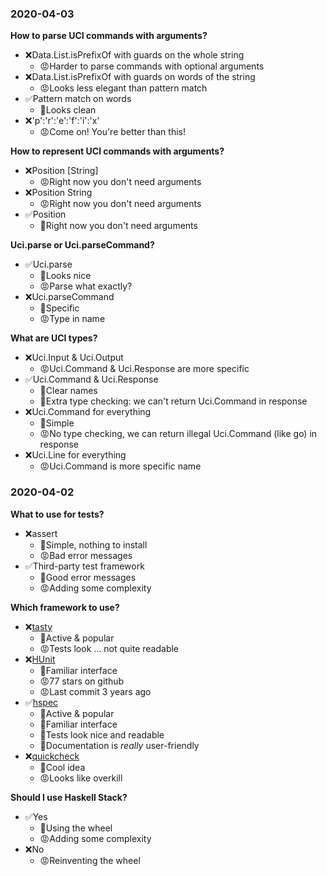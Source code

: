 ### 2020-04-03

**How to parse UCI commands with arguments?**
* ❌Data.List.isPrefixOf with guards on the whole string
    * 😡Harder to parse commands with optional arguments
* ❌Data.List.isPrefixOf with guards on words of the string
    * 😡Looks less elegant than pattern match
* ✅Pattern match on words
    * 🙂Looks clean
* ❌'p':'r':'e':'f':'i':'x'
    * 😡Come on! You're better than this!

**How to represent UCI commands with arguments?**

* ❌Position [String]
    * 😡Right now you don't need arguments
* ❌Position String
    * 😡Right now you don't need arguments
* ✅Position
    * 🙂Right now you don't need arguments

**Uci.parse or Uci.parseCommand?**

* ✅Uci.parse
    * 🙂Looks nice
    * 😡Parse what exactly?
* ❌Uci.parseCommand
    * 🙂Specific
    * 😡Type in name

**What are UCI types?**

* ❌Uci.Input & Uci.Output
    * 😡Uci.Command & Uci.Response are more specific
* ✅Uci.Command & Uci.Response
    * 🙂Clear names
    * 🙂Extra type checking: we can't return Uci.Command in response
* ❌Uci.Command for everything
    * 🙂Simple
    * 😡No type checking, we can return illegal Uci.Command (like go) in response
* ❌Uci.Line for everything
    * 😡Uci.Command is more specific name

### 2020-04-02


**What to use for tests?**

* ❌assert
    * 🙂Simple, nothing to install
    * 😡Bad error messages
* ✅Third-party test framework
    * 🙂Good error messages
    * 😡Adding some complexity

**Which framework to use?**

* ❌[tasty](https://github.com/feuerbach/tasty)
    * 🙂Active & popular
    * 😡Tests look ... not quite readable
* ❌[HUnit](https://github.com/hspec/HUnit)
    * 🙂Familiar interface
    * 😡77 stars on github
    * 😡Last commit 3 years ago
* ✅[hspec](https://github.com/hspec/hspec)
    * 🙂Active & popular
    * 🙂Familiar interface
    * 🙂Tests look nice and readable
    * 🙂Documentation is *really* user-friendly
* ❌[quickcheck](https://github.com/nick8325/quickcheck)
    * 🙂Cool idea
    * 😡Looks like overkill

**Should I use Haskell Stack?**

* ✅Yes
    * 🙂Using the wheel 
    * 😡Adding some complexity
* ❌No
    * 😡Reinventing the wheel